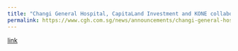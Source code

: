 ```yaml
---
title: "Changi General Hospital, CapitaLand Investment and KONE collaborate to advance the integration of robotics in buildings"
permalink: https://www.cgh.com.sg/news/announcements/changi-general-hospital-capitaland-investment-and-kone-collaborate-to-advance-the-integration-of-robotics-in-buildings
---
```

[link](https://www.cgh.com.sg/news/announcements/changi-general-hospital-capitaland-investment-and-kone-collaborate-to-advance-the-integration-of-robotics-in-buildings)
